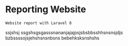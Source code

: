 # Reporting Website
```
Website report with Laravel 8
```
ssjshsj
ssgshsgsgasssnananjajajpsjsbsbbsshhsnsnsjdjs
bzbssssojsjehshsnsnbsns
bebehksksnshshs
